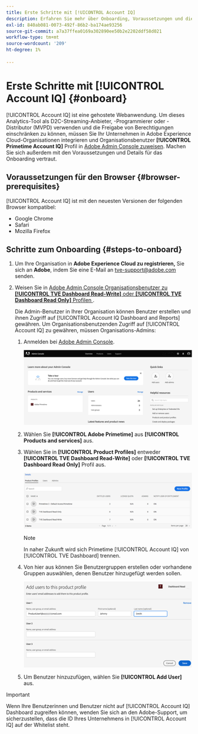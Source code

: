 ```yaml
---
title: Erste Schritte mit [!UICONTROL Account IQ]
description: Erfahren Sie mehr über Onboarding, Voraussetzungen und die ersten Schritte mit [!UICONTROL Account IQ].
exl-id: 840ab081-0073-492f-86b2-ba174ae93256
source-git-commit: a7a37ffea0169a302890ee50b2e2202ddf58d021
workflow-type: tm+mt
source-wordcount: '209'
ht-degree: 1%

---
```


# Erste Schritte mit [!UICONTROL Account IQ] {#onboard}

[!UICONTROL Account IQ] ist eine gehostete Webanwendung. Um dieses Analytics-Tool als D2C-Streaming-Anbieter, -Programmierer oder -Distributor (MVPD) verwenden und die Freigabe von Berechtigungen einschränken zu können, müssen Sie Ihr Unternehmen in Adobe Experience Cloud-Organisationen integrieren und Organisationsbenutzer **[!UICONTROL Primetime Account IQ]** Profil in [Adobe Admin Console zuweisen](https://adminconsole.adobe.com/). Machen Sie sich außerdem mit den Voraussetzungen und Details für das Onboarding vertraut.

## Voraussetzungen für den Browser {#browser-prerequisites}

[!UICONTROL Account IQ] ist mit den neuesten Versionen der folgenden Browser kompatibel:

* Google Chrome
* Safari
* Mozilla Firefox

## Schritte zum Onboarding {#steps-to-onboard}

1. Um Ihre Organisation in **Adobe Experience Cloud zu registrieren,** Sie sich an **Adobe**, indem Sie eine E-Mail an tve-support@adobe.com senden.

1. Weisen Sie in [Adobe Admin Console Organisationsbenutzer zu **[!UICONTROL TVE Dashboard Read-Write]** oder **[!UICONTROL TVE Dashboard Read Only]** Profilen ](https://adminconsole.adobe.com/).

   Die Admin-Benutzer in Ihrer Organisation können Benutzer erstellen und ihnen Zugriff auf [!UICONTROL Account IQ Dashboard and Reports] gewähren. Um Organisationsbenutzenden Zugriff auf [!UICONTROL Account IQ] zu gewähren, müssen Organisations-Admins:

   1. Anmelden bei [Adobe Admin Console](https://adminconsole.adobe.com/).


      ![](assets/admin-console.png)

   1. Wählen Sie **[!UICONTROL Adobe Primetime]** aus **[!UICONTROL Products and services]** aus.

   1. Wählen Sie in **[!UICONTROL Product Profiles]** entweder **[!UICONTROL TVE Dashboard Read-Write]** oder **[!UICONTROL TVE Dashboard Read Only]** Profil aus.

      ![](assets/product-profiles.png)

      >[!NOTE]
      >
      >In naher Zukunft wird sich Primetime [!UICONTROL Account IQ] von [!UICONTROL TVE Dashboard] trennen.

   1. Von hier aus können Sie Benutzergruppen erstellen oder vorhandene Gruppen auswählen, denen Benutzer hinzugefügt werden sollen.

      ![](assets/add-users-2profile.png)

   1. Um Benutzer hinzuzufügen, wählen Sie **[!UICONTROL Add User]** aus.

>[!IMPORTANT]
>
>Wenn Ihre Benutzerinnen und Benutzer nicht auf [!UICONTROL Account IQ] Dashboard zugreifen können, wenden Sie sich an den Adobe-Support, um sicherzustellen, dass die ID Ihres Unternehmens in [!UICONTROL Account IQ] auf der Whitelist steht.
